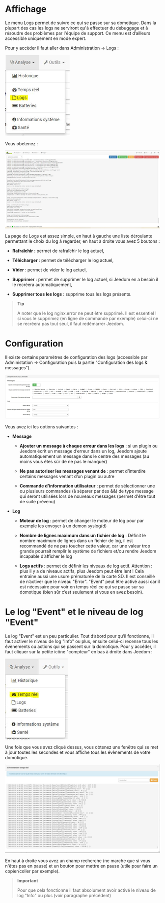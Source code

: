 Affichage
=========

Le menu Logs permet de suivre ce qui se passe sur sa domotique. Dans la plupart des cas les logs ne serviront qu'à effectuer du debuggage et à résoudre des problèmes par l'équipe de support. Ce menu est d’ailleurs accessible uniquement en mode expert.

Pour y accèder il faut aller dans Administration → Logs :

![](../images/log1.JPG)

Vous obetenez :

![](../images/log.JPG)

La page de Logs est assez simple, en haut à gauche une liste déroulante permettant le choix du log à regarder, en haut à droite vous avez 5 boutons :

-   **Rafraîchir** : permet de rafraîchir le log actuel,

-   **Télécharger** : permet de télécharger le log actuel,

-   **Vider** : permet de vider le log actuel,

-   **Supprimer** : permet de supprimer le log actuel, si Jeedom en a besoin il le recréera automatiquement,

-   **Supprimer tous les logs** : supprime tous les logs présents.

> **Tip**
>
> A noter que le log nginx.error ne peut être supprimé. Il est essentiel ! si vous le supprimez (en ligne de commande par exemple) celui-ci ne se recréera pas tout seul, il faut redémarrer Jeedom.

Configuration
=============

Il existe certains paramètres de configuration des logs (accessible par Administation → Configuration puis la partie "Configuration des logs & messages").

![](../images/log2.JPG)

Vous avez ici les options suivantes :

-   **Message**

    -   **Ajouter un message à chaque erreur dans les logs** : si un plugin ou Jeedom écrit un message d’erreur dans un log, Jeedom ajoute automatiquement un message dans le centre des messages (au moins vous êtes sûr de ne pas le manquer)

    -   **Ne pas autoriser les messages venant de** : permet d’interdire certains messages venant d’un plugin ou autre

    -   **Commande d’information utilisateur** : permet de sélectionner une ou plusieurs commandes (à séparer par des &&) de type message qui seront utilisées lors de nouveaux messages (permet d'être tout de suite prévenu)

-   **Log**

    -   **Moteur de log** : permet de changer le moteur de log pour par exemple les envoyer à un demon syslog(d)

    -   **Nombre de lignes maximum dans un fichier de log** : Définit le nombre maximum de lignes dans un fichier de log, il est recommandé de ne pas toucher cette valeur, car une valeur trop grande pourrait remplir le système de fichiers et/ou rendre Jeedom incapable d’afficher le log

    -   **Logs actifs** : permet de définir les niveaux de log actif. Attention : plus il y a de niveaux actifs, plus Jeedom peut être lent ! Cela entraîne aussi une usure prématurée de la carte SD. Il est conseillé de n’activer que le niveau "Error". "Event" peut être activé aussi car il est nécessaire pour voir en temps réel ce qui se passe sur sa domotique (bien sûr c’est seulement si vous en avez besoin).

Le log "Event" et le niveau de log "Event"
==========================================

Le log "Event" est un peu particulier. Tout d’abord pour qu’il fonctionne, il faut activer le niveau de log "Info" ou plus, ensuite celui-ci recense tous les évènements ou actions qui se passent sur la domotique. Pour y accéder, il faut cliquer sur la petite icône "compteur" en bas à droite dans Jeedom :

![](../images/log3.JPG)

Une fois que vous avez cliqué dessus, vous obtenez une fenêtre qui se met à jour toutes les secondes et vous affiche tous les évènements de votre domotique.

![](../images/log4.JPG)

En haut à droite vous avez un champ recherche (ne marche que si vous n'êtes pas en pause) et un bouton pour mettre en pause (utile pour faire un copier/coller par exemple).

> **Important**
>
> Pour que cela fonctionne il faut absolument avoir activé le niveau de log "Info" ou plus (voir paragraphe précédent)

